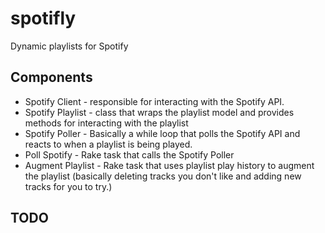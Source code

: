 # spotifly
Dynamic playlists for Spotify

## Components
- Spotify Client - responsible for interacting with the Spotify API.
- Spotify Playlist - class that wraps the playlist model and provides methods for interacting with the playlist
- Spotify Poller - Basically a while loop that polls the Spotify API and reacts to when a playlist is being played.
- Poll Spotify - Rake task that calls the Spotify Poller
- Augment Playlist - Rake task that uses playlist play history to augment the playlist (basically deleting tracks you don't like and adding new tracks for you to try.)
 
## TODO
